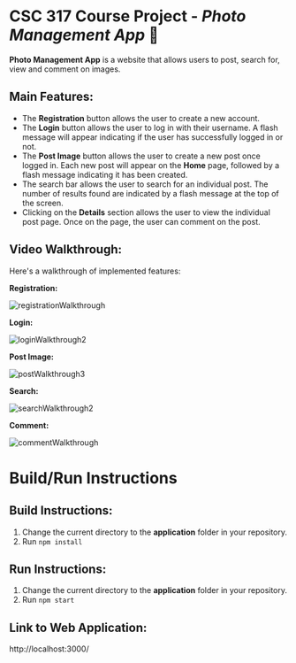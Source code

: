 # CSC 317 Course Project - *Photo Management App* 📸

**Photo Management App** is a website that allows users to post, search for, view and comment on images. 

## Main Features:
- The **Registration** button allows the user to create a new account.
- The **Login** button allows the user to log in with their username. A flash message will appear indicating if the user has successfully logged in or not.
- The **Post Image** button allows the user to create a new post once logged in. Each new post will appear on the **Home** page, followed by a flash message indicating it has been created.
- The search bar allows the user to search for an individual post. The number of results found are indicated by a flash message at the top of the screen.
- Clicking on the **Details** section allows the user to view the individual post page. Once on the page, the user can comment on the post.

## Video Walkthrough:
Here's a walkthrough of implemented features:

**Registration:**

![registrationWalkthrough](https://github.com/sderazo/Photo-App/assets/76634204/732b96d2-cd76-4577-bf94-181dcbe2d80c)

**Login:**

![loginWalkthrough2](https://github.com/sderazo/Photo-App/assets/76634204/7522dcdc-f7fe-4b42-9bdc-3ac10b0720fb)

**Post Image:**

![postWalkthrough3](https://github.com/sderazo/Photo-App/assets/76634204/eb9fdedb-a60e-4ff4-8e0f-3ddfb325b680)

**Search:**

![searchWalkthrough2](https://github.com/sderazo/Photo-App/assets/76634204/edb75e29-0d34-4f59-8328-7b0b59f18d52)

**Comment:**

![commentWalkthrough](https://github.com/sderazo/Photo-App/assets/76634204/73412ec4-9e87-4050-8aea-f82162d58c0a)





# Build/Run Instructions

## Build Instructions:
1. Change the current directory to the **application** folder in your repository.
2. Run `npm install`

## Run Instructions:
1. Change the current directory to the **application** folder in your repository.
2. Run `npm start`

## Link to Web Application:
http://localhost:3000/

